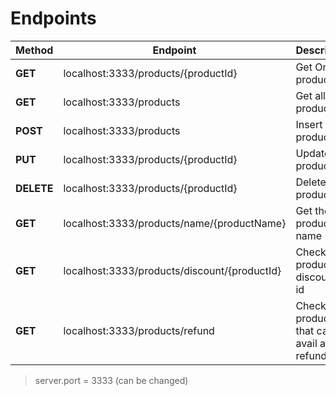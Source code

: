 # Endpoints

|Method| Endpoint      | Description |
|------| ------------- |------------ |         
|**GET**| localhost:3333/products/{productId} | Get One product |  
|**GET**| localhost:3333/products | Get all product   |
|**POST**| localhost:3333/products | Insert a product  |
|**PUT**| localhost:3333/products/{productId} | Update a product |  
|**DELETE**| localhost:3333/products/{productId}| Delete a product  |
|**GET**| localhost:3333/products/name/{productName} | Get the product by name   |**GET**| localhost:3333/products/name/{productPrice}| Get the product by price  |
|**GET**| localhost:3333/products/discount/{productId} | Check for product discount by id  |
|**GET**| localhost:3333/products/refund| Check for products that can avail a refund  |

> server.port = 3333 (can be changed)


